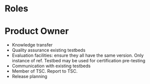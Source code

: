 # Roles
# Product Owner
* Knowledge transfer
* Quality assurance existing testbeds
* Evaluation facilities: ensure they all have the same version. Only instance of ref. Testbed may be used for certification pre-testing
* Communication with existing testbeds
* Member of TSC. Report to TSC.
* Release planning
